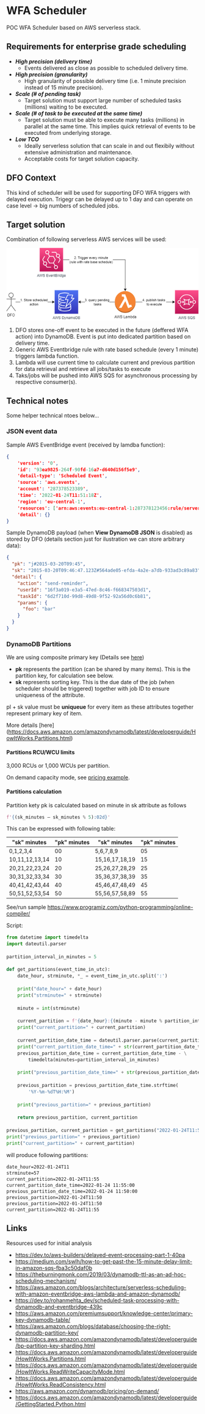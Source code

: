 # WFA Scheduler

POC WFA Scheduler based on AWS serverless stack.

## Requirements for enterprise grade scheduling

- ***High precision (delivery time)***
	-  Events delivered as close as possible to scheduled delivery time.
- ***High precision (granularity)***
	-  High granularity of possible delivery time (i.e. 1 minute precision instead of 15 minute precision).
- ***Scale (# of pending task)***
	- Target solution must support large number of scheduled tasks (millions) waiting to be executed.
- ***Scale (# of task to be executed at the same time)***
	- Target solution must be able to execute many tasks (millions) in parallel at the same time. This implies quick retrieval of events to be executed from underlying storage.
- ***Low TCO***
	- Ideally serverless solution that can scale in and out flexibily without extensive administration and maintenance.
	- Acceptable costs for target solution capacity.

## DFO Context

This kind of scheduler will be used for supporting DFO WFA triggers with delayed execution. Trigegr can be delayed up to 1 day and can operate on case level -> big numbers of scheduled jobs. 

## Target solution

Combination of following serverless AWS services will be used:

<img src="./images/WFAScheduler.png" /></br>

1. DFO stores one-off event to be executed in the future (deffered WFA action) into DynamoDB. Event is put into dedicated partition based on delivery time.
2. Generic AWS Eventbridge rule with rate based schedule (every 1 minute) triggers lambda function.
3. Lambda will use current time to calculate current and previous partition for data retrieval and retrieve all jobs/tasks to execute
4. Taks/jobs will be pushed into AWS SQS for asynchronous processing by respective consumer(s).

## Technical notes

Some helper technical ntoes below...

### JSON event data

Sample AWS EventBridge event (received by lamdba function):

```json
{
	'version': '0',
	'id': '93ea9825-264f-90fd-16a7-d640d156f5e9',
	'detail-type': 'Scheduled Event',
	'source': 'aws.events',
	'account': '287378523389',
	'time': '2022-01-24T11:51:18Z',
	'region': 'eu-central-1',
	'resources': ['arn:aws:events:eu-central-1:287378123456:rule/serverless-scheduler-SchedulerFunctionDispatchJobs-1SXUZFVOXE0EP'],
	'detail': {}
}
```

Sample DynamoDB payload (when **View DynamoDB JSON** is disabled) as stored by DFO (details section just for ilustration we can store arbitrary data):

```json
{
  "pk": "j#2015-03-20T09:45",
  "sk": "2015-03-20T09:46:47.123Z#564ade05-efda-4a2e-a7db-933ad3c89a83",
  "detail": {
    "action": "send-reminder",
    "userId": "16f3a019-e3a5-47ed-8c46-f668347503d1",
    "taskId": "6d2f710d-99d8-49d8-9f52-92a56d0c6b81",
    "params": {
      "foo": "bar"
    }
  }
}
```

### DynamoDB Partitions

We are using composite primary key (Details see [here](https://aws.amazon.com/blogs/database/choosing-the-right-dynamodb-partition-key/))

- **pk** represents the partition (can be shared by many items). This is the partition key, for calculation see below.
- **sk** represents sorting key. This is the due date of the job (when scheduler should be triggered) together with job ID to ensure uniqueness of the attribute.

pl + sk value must be **uniqueue** for every item as these attributes together represent primary key of item.

More details [here] (https://docs.aws.amazon.com/amazondynamodb/latest/developerguide/HowItWorks.Partitions.html)

#### Partitions RCU/WCU limits

3,000 RCUs or 1,000 WCUs per partition.

On demand capacity mode, see [pricing example](https://aws.amazon.com/dynamodb/pricing/on-demand/).

#### Partitions calculation

Partition kety pk is calculated based on minute in sk attribute as follows

```python
f'{(sk_minutes – sk_minutes % 5):02d}'
```

This can be expressed with following table:

| "sk" minutes   | "pk" minutes  | "sk" minutes | "pk" minutes  |
|----------------|-----|----------------|-----|
| 0,1,2,3,4      | 00  | 5,6,7,8,9      | 05  |
| 10,11,12,13,14 | 10  | 15,16,17,18,19 | 15  |
| 20,21,22,23,24 |  20 | 25,26,27,28,29 | 25  |
| 30,31,32,33,34 |  30 | 35,36,37,38,39 | 35  |
| 40,41,42,43,44 |  40 | 45,46,47,48,49 | 45  |
| 50,51,52,53,54 | 50  | 55,56,57,58,89 | 55  |


See/run sample https://www.programiz.com/python-programming/online-compiler/

Script:

```python
from datetime import timedelta
import dateutil.parser

partition_interval_in_minutes = 5

def get_partitions(event_time_in_utc):
    date_hour, strminute, *_ = event_time_in_utc.split(':')
    
    print("date_hour=" + date_hour)
    print("strminute=" + strminute)
    
    minute = int(strminute)

    current_partition = f'{date_hour}:{(minute - minute % partition_interval_in_minutes):02d}'
    print("current_partition=" + current_partition)
    
    current_partition_date_time = dateutil.parser.parse(current_partition)
    print("current_partition_date_time=" + str(current_partition_date_time))
    previous_partition_date_time = current_partition_date_time - \
        timedelta(minutes=partition_interval_in_minutes)
        
    print("previous_partition_date_time=" + str(previous_partition_date_time))
    
    previous_partition = previous_partition_date_time.strftime(
        '%Y-%m-%dT%H:%M')

    print("previous_partition=" + previous_partition)

    return previous_partition, current_partition

previous_partition, current_partition = get_partitions("2022-01-24T11:57:12Z")
print("previous_partition=" + previous_partition)
print("current_partition=" + current_partition)
```

will produce following partitions:

```
date_hour=2022-01-24T11
strminute=57
current_partition=2022-01-24T11:55
current_partition_date_time=2022-01-24 11:55:00
previous_partition_date_time=2022-01-24 11:50:00
previous_partition=2022-01-24T11:50
previous_partition=2022-01-24T11:50
current_partition=2022-01-24T11:55
```
## Links

Resources used for initial analysis

* https://dev.to/aws-builders/delayed-event-processing-part-1-40pa
* https://medium.com/swlh/how-to-get-past-the-15-minute-delay-limit-in-amazon-sqs-fba3c50daf0b
* https://theburningmonk.com/2019/03/dynamodb-ttl-as-an-ad-hoc-scheduling-mechanism/
* https://aws.amazon.com/blogs/architecture/serverless-scheduling-with-amazon-eventbridge-aws-lambda-and-amazon-dynamodb/
* https://dev.to/rohanmehta_dev/scheduled-task-processing-with-dynamodb-and-eventbridge-439c
* https://aws.amazon.com/premiumsupport/knowledge-center/primary-key-dynamodb-table/
* https://aws.amazon.com/blogs/database/choosing-the-right-dynamodb-partition-key/
* https://docs.aws.amazon.com/amazondynamodb/latest/developerguide/bp-partition-key-sharding.html
* https://docs.aws.amazon.com/amazondynamodb/latest/developerguide/HowItWorks.Partitions.html
* https://docs.aws.amazon.com/amazondynamodb/latest/developerguide/HowItWorks.ReadWriteCapacityMode.html
* https://docs.aws.amazon.com/amazondynamodb/latest/developerguide/HowItWorks.ReadConsistency.html
* https://aws.amazon.com/dynamodb/pricing/on-demand/
* https://docs.aws.amazon.com/amazondynamodb/latest/developerguide/GettingStarted.Python.html